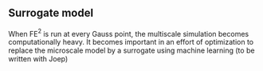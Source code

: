 ## Surrogate model
When FE$^2$ is run at every Gauss point, the multiscale simulation becomes computationally heavy. It becomes important in an effort of optimization to replace the microscale model by a surrogate using machine learning (to be written with Joep)
